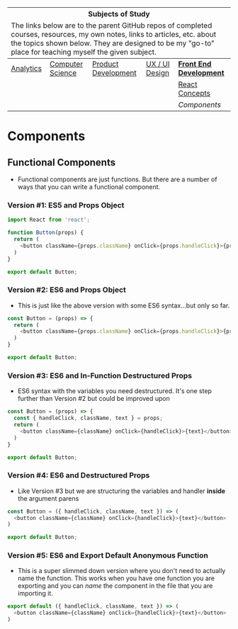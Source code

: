 <table>
    <thead>
        <tr>
            <th colspan="5" style="text-align: center;"><strong>Subjects of Study</strong></th>
        </tr>
        <tr>
            <td colspan="5">The links below are to the parent GitHub repos of completed courses, resources, my own notes, links to articles, etc. about the topics shown below. They are designed to be my "go-to" place for teaching myself the given subject.</td>
        </tr>
    </thead>
    <tbody>
        <tr>
            <td><a href="https://github.com/coolinmc6/analytics">Analytics</a></td>
            <td><a href="https://github.com/coolinmc6/CS-concepts">Computer Science</a></td>
            <td><a href="https://github.com/coolinmc6/design-ux-ui#product-design--development">Product Development</a></td>
            <td><a href="https://github.com/coolinmc6/design-ux-ui">UX / UI Design</a></td>
            <td><strong><a href="https://github.com/coolinmc6/front-end-dev">Front End Development</a></strong></td>
        </tr>
        <tr>
            <td></td>
            <td></td>
            <td></td>
            <td></td>
            <td><a href="https://github.com/coolinmc6/front-end-dev/blob/master/react/react-concepts.md">React Concepts</a></td>
        </tr>
        <tr>
            <td></td>
            <td></td>
            <td></td>
            <td></td>
            <td><em>Components</em></td>
        </tr>
    </tbody>
</table>

# Components

## Functional Components

- Functional components are just functions. But there are a number of ways that you can write a functional
component.

### Version #1: ES5 and Props Object

```js
import React from 'react';

function Button(props) {
  return (
    <button className={props.className} onClick={props.handleClick}>{props.text}</button>
  )
}

export default Button;
```

### Version #2: ES6 and Props Object

- This is just like the above version with some ES6 syntax...but only so far.

```js
const Button = (props) => {
  return (
    <button className={props.className} onClick={props.handleClick}>{props.text}</button>
  )
}

export default Button;
```

### Version #3: ES6 and In-Function Destructured Props

- ES6 syntax with the variables you need destructured. It's one step further than Version #2 but could be improved upon

```js
const Button = (props) => {
  const { handleClick, className, text } = props;
  return (
    <button className={className} onClick={handleClick}>{text}</button>
  )
}

export default Button;
```

### Version #4: ES6 and Destructured Props

- Like Version #3 but we are structuring the variables and handler **inside** the argument parens

```js
const Button = ({ handleClick, className, text }) => (
  <button className={className} onClick={handleClick}>{text}</button>
)

export default Button;
```

### Version #5: ES6 and Export Default Anonymous Function

- This is a super slimmed down version where you don't need to actually name the function.
This works when you have one function you are exporting and you can *name* the component in the 
file that you are importing it.

```js
export default ({ handleClick, className, text }) => (
  <button className={className} onClick={handleClick}>{text}</button>
)
```